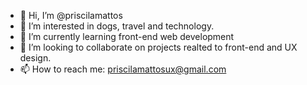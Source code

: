 - 👋 Hi, I’m @priscilamattos
- 👀 I’m interested in dogs, travel and technology.
- 🌱 I’m currently learning front-end web development
- 💞️ I’m looking to collaborate on projects realted to front-end and UX design.
- 📫 How to reach me: priscilamattosux@gmail.com

<!---
priscilamattos/priscilamattos is a ✨ special ✨ repository because its `README.md` (this file) appears on your GitHub profile.
You can click the Preview link to take a look at your changes.
--->
